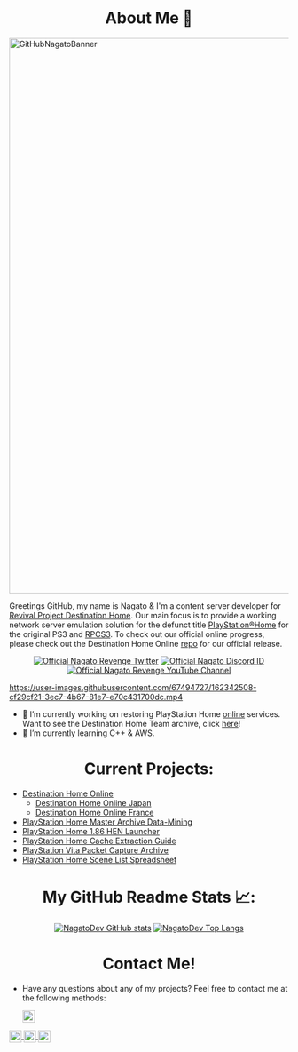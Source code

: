 # <h1 align="center">About Me 👋</h1>

<img width="1000" alt="GitHubNagatoBanner" src="https://user-images.githubusercontent.com/67494727/140847055-8fe6ecb6-dca3-4ce9-b660-98068356aaed.png">

Greetings GitHub, my name is Nagato & I'm a content server developer for [Revival Project Destination Home](http://destinationho.me/). Our main focus is to provide a working network server emulation solution for the defunct title [PlayStation®Home](https://en.wikipedia.org/wiki/PlayStation_Home) for the original PS3 and [RPCS3](https://rpcs3.net/). To check out our official online progress, please check out the Destination Home Online [repo](https://github.com/DestinationHome/Destination-Home-Online) for our official release.

  <p align="center">
    <a href="https://twitter.com/NagatoRevenge">
      <img src="https://img.shields.io/twitter/follow/NagatoRevenge?style=social&logo=twitter"
         alt="Official Nagato Revenge Twitter"></a>
   <a href="https://discordapp.com/users/975698824196657182">
        <img src="https://img.shields.io/badge/My%20Discord-Nagato%230938-5865F2"
            alt="Official Nagato Discord ID"></a>
    <a href="https://www.youtube.com/channel/UCXgz1g5ET8Un9gax-nGMjMw">
        <img src="https://img.shields.io/badge/My%20YouTube%20Channel-Nagato's%20Revenge-ff0000"
            alt="Official Nagato Revenge YouTube Channel"></a>

https://user-images.githubusercontent.com/67494727/162342508-cf29cf21-3ec7-4b67-81e7-e70c431700dc.mp4

- 🔭 I’m currently working on restoring PlayStation Home [online](https://youtu.be/D7LQP5SDUjU) services. Want to see the Destination Home Team archive, click [here](https://github.com/NagatoDEV/PlayStation-Home-Master-Archive)!
- 🧠 I’m currently learning C++ & AWS. 

# <h1 align="center">Current Projects:</h1>

- [Destination Home Online](https://github.com/DestinationHome/Destination-Home-Online)
   - [Destination Home Online Japan](https://github.com/DestinationHome/Destination-Home-Online-Japan)
   - [Destination Home Online France](https://github.com/DestinationHome/Destination-Home-Online-French)
- [PlayStation Home Master Archive Data-Mining](https://github.com/NagatoDEV/PlayStation-Home-Master-Archive)
- [PlayStation Home 1.86 HEN Launcher](https://github.com/DestinationHome/PlayStation-Home-Hen-Offline)
- [PlayStation Home Cache Extraction Guide](https://nagato.gitbook.io/playstation-home-cache-extraction-guide1/)
- [PlayStation Vita Packet Capture Archive](https://github.com/NagatoDEV/PlayStation-Vita-Packet-Captures)
- [PlayStation Home Scene List Spreadsheet](https://github.com/NagatoDEV/PlayStation-Home-Scene-List-Spreadsheet)

 # <h1 align="center">My GitHub Readme Stats 📈:</h1>
 
 <p align="center">
     <a href="https://github-readme-stats.vercel.app/api?username=NagatoDEV&theme=monokai&show_icons=true">
      <img src="https://github-readme-stats.vercel.app/api/top-langs/?username=NagatoDEV&theme=monokai"
         alt="NagatoDev GitHub stats"></a>
     <a href="https://github-readme-stats.vercel.app/api?username=NagatoDEV&theme=monokai&show_icons=true">
      <img src="https://github-readme-stats.vercel.app/api/top-langs/?username=NagatoDEV&theme=monokai"
         alt="NagatoDev Top Langs"></a>
 
# <h1 align="center">Contact Me!</h1>
   
- Have any questions about any of my projects? Feel free to contact me at the following methods:

  <img align="center" alt="TEAM Nagato width=" width="22px" src="https://raw.githubusercontent.com/peterthehan/peterthehan/master/assets/discord.svg" />
</a>
<a href="https://twitter.com/NagatoRevenge">
  <img align="center" alt="NagatoRevenge | Twitter" width="22px" src="https://raw.githubusercontent.com/peterthehan/peterthehan/master/assets/twitter.svg" />
</a>
<a href="https://www.reddit.com/user/Nagato-DEV/">
  <img align="center" alt="NagatoDev | Reddit" width="22px" src="https://seeklogo.com/images/R/reddit-logo-23F13F6A6A-seeklogo.com.png" />
</a>
<a href="https://www.youtube.com/channel/UCXgz1g5ET8Un9gax-nGMjMw">
  <img align="center" alt="NagatoDev | YouTube" width="22px" src="https://raw.githubusercontent.com/peterthehan/peterthehan/master/assets/youtube.svg" />
</a>

